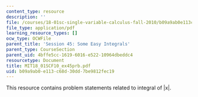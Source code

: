 ```yaml
---
content_type: resource
description: ''
file: /courses/18-01sc-single-variable-calculus-fall-2010/b09a9ab0e113c68d30dd7be9812fec19_MIT18_01SCF10_ex45prb.pdf
file_type: application/pdf
learning_resource_types: []
ocw_type: OCWFile
parent_title: 'Session 45: Some Easy Integrals'
parent_type: CourseSection
parent_uid: 4bffe5cc-1619-6016-e522-10964dbeddc4
resourcetype: Document
title: MIT18_01SCF10_ex45prb.pdf
uid: b09a9ab0-e113-c68d-30dd-7be9812fec19
---
```

This resource contains problem statements related to integral of |x|.

